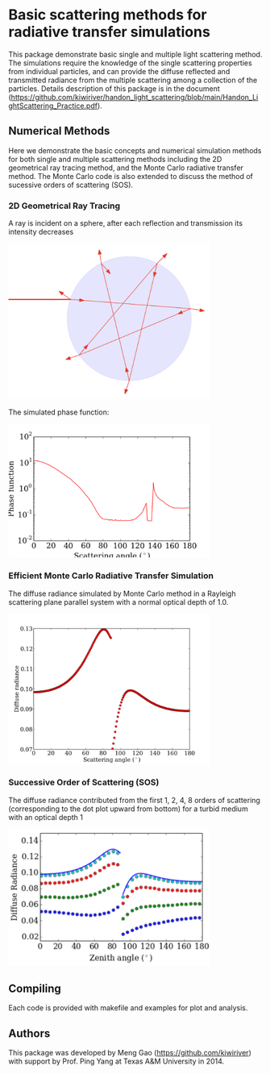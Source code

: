 # Basic scattering methods for radiative transfer simulations

This package demonstrate basic single and multiple light scattering method.
The simulations require the knowledge of the single scattering properties from individual particles, and can provide the diffuse reflected and transmitted radiance from the multiple scattering among a collection of the particles.
Details description of this package is in the document (https://github.com/kiwiriver/handon_light_scattering/blob/main/Handon_LightScattering_Practice.pdf).


## Numerical Methods
Here we demonstrate the basic concepts and numerical simulation methods for both single and multiple scattering methods including the 2D geometrical ray tracing method, and the Monte Carlo radiative transfer method. The Monte Carlo code is also extended to discuss the method of sucessive orders of scattering (SOS).

### 2D Geometrical Ray Tracing
A ray is incident on a sphere, after each reflection and transmission its intensity decreases

<img src="https://github.com/kiwiriver/handon_light_scattering/blob/main/Ray_Tracing/example/ray_path.png" alt="drawing" width="400"/>

The simulated phase function:

<img src="https://github.com/kiwiriver/handon_light_scattering/blob/main/Ray_Tracing/example/sphere_nr_1.33/phase_function.png" alt="drawing" width="400"/>

### Efficient Monte Carlo Radiative Transfer Simulation
The diffuse radiance simulated by Monte Carlo method in a Rayleigh scattering plane parallel system with a normal optical depth of 1.0.

<img src="https://github.com/kiwiriver/handon_light_scattering/blob/main/Monte_Carlo/example/rayleigh_tau_1.000_a_1.0/radiance.png" alt="drawing" width="400"/>


### Successive Order of Scattering (SOS)
The diffuse radiance contributed from the first 1, 2, 4, 8 orders of scattering (corresponding to the dot plot upward from bottom) for a turbid medium with an optical depth 1

<img src="https://github.com/kiwiriver/handon_light_scattering/blob/main/SOS/example/sos.png" alt="drawing" width="400"/>


## Compiling
Each code is provided with makefile and examples for plot and analysis.

## Authors
This package was developed by Meng Gao (https://github.com/kiwiriver) with support by Prof. Ping Yang at Texas A&M University in 2014. 
